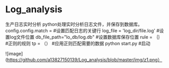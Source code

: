# Log_analysis
生产日志实时分析
python处理实时分析日志文件，并保存到数据库。
config.config.match  =          #设置匹配日志的关键行
log_file = 'log_dir/file.log'   #设置log文件位置
db_file_path="lo_db/log.db"		#设置数据库保存位置
rule = ｛｝                     #正则的规则 
tp = （）						#应用正则匹配需要的数据
python start.py  #启动

![image](https://github.com/a13827150139/Log_analysis/blob/master/img/z1.png）

